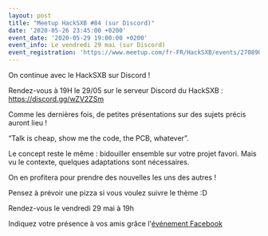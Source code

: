 ```yaml
---
layout: post
title: "Meetup HackSXB #84 (sur Discord)"
date: '2020-05-26 23:45:00 +0200'
event_date: '2020-05-29 19:00:00 +0200'
event_info: Le vendredi 29 mai (sur Discord)
event_registration: 'https://www.meetup.com/fr-FR/HackSXB/events/270890774/'
---
```


On continue avec le HackSXB sur Discord !

Rendez-vous à 19H le 29/05 sur le serveur Discord du HackSXB : https://discord.gg/wZV2ZSm

Comme les dernières fois, de petites présentations sur des sujets précis auront lieu !

“Talk is cheap, show me the code, the PCB, whatever”.

Le concept reste le même : bidouiller ensemble sur votre projet favori. Mais vu le contexte, quelques adaptations sont nécessaires.

On en profitera pour prendre des nouvelles les uns des autres !

Pensez à prévoir une pizza si vous voulez suivre le thème :D

Rendez-vous le vendredi 29 mai à 19h

Indiquez votre présence à vos amis grâce l'[événement Facebook](https://www.facebook.com/events/665072640890641/)
